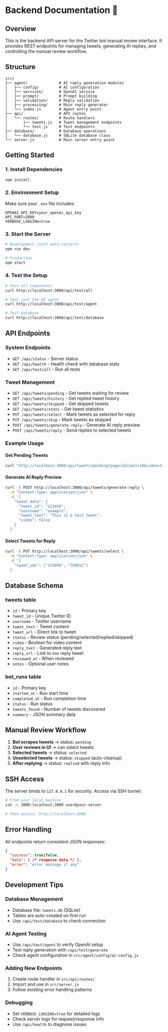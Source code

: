 # Backend Documentation 🚀

## Overview
This is the backend API server for the Twitter bot manual review interface. It provides REST endpoints for managing tweets, generating AI replies, and controlling the manual review workflow.

## Structure
```
src/
├── agent/              # AI reply generation modules
│   ├── config/         # AI configuration
│   ├── services/       # OpenAI service
│   ├── prompt/         # Prompt building
│   ├── validation/     # Reply validation
│   ├── processing/     # Main reply generator
│   └── index.js        # Agent entry point
├── api/                # API routes
│   └── routes/         # Route handlers
│       ├── tweets.js   # Tweet management endpoints
│       └── test.js     # Test endpoints
├── database/           # Database operations
│   └── database.js     # SQLite database class
└── server.js           # Main server entry point
```

## Getting Started

### 1. Install Dependencies
```bash
npm install
```

### 2. Environment Setup
Make sure your `.env` file includes:
```env
OPENAI_API_KEY=your_openai_api_key
API_PORT=3000
VERBOSE_LOGGING=true
```

### 3. Start the Server
```bash
# Development (with auto-restart)
npm run dev

# Production
npm start
```

### 4. Test the Setup
```bash
# Test all components
curl http://localhost:3000/api/test/all

# Test just the AI agent
curl http://localhost:3000/api/test/agent

# Test database
curl http://localhost:3000/api/test/database
```

## API Endpoints

### System Endpoints
- `GET /api/status` - Server status
- `GET /api/health` - Health check with database stats
- `GET /api/test/all` - Run all tests

### Tweet Management
- `GET /api/tweets/pending` - Get tweets waiting for review
- `GET /api/tweets/history` - Get replied tweet history  
- `GET /api/tweets/skipped` - Get skipped tweets
- `GET /api/tweets/stats` - Get tweet statistics
- `PUT /api/tweets/select` - Mark tweets as selected for reply
- `PUT /api/tweets/skip` - Mark tweets as skipped
- `POST /api/tweets/generate-reply` - Generate AI reply preview
- `POST /api/tweets/reply` - Send replies to selected tweets

### Example Usage

#### Get Pending Tweets
```bash
curl "http://localhost:3000/api/tweets/pending?page=1&limit=10&video=true"
```

#### Generate AI Reply Preview
```bash
curl -X POST http://localhost:3000/api/tweets/generate-reply \
  -H "Content-Type: application/json" \
  -d '{
    "tweet_data": {
      "tweet_id": "123456",
      "username": "example",
      "tweet_text": "This is a test tweet",
      "video": false
    }
  }'
```

#### Select Tweets for Reply
```bash
curl -X PUT http://localhost:3000/api/tweets/select \
  -H "Content-Type: application/json" \
  -d '{
    "tweet_ids": ["123456", "789012"]
  }'
```

## Database Schema

### tweets table
- `id` - Primary key
- `tweet_id` - Unique Twitter ID
- `username` - Twitter username
- `tweet_text` - Tweet content
- `tweet_url` - Direct link to tweet
- `status` - Review status (pending/selected/replied/skipped)
- `video` - Boolean for video content
- `reply_text` - Generated reply text
- `reply_url` - Link to our reply tweet
- `reviewed_at` - When reviewed
- `notes` - Optional user notes

### bot_runs table
- `id` - Primary key
- `started_at` - Run start time
- `completed_at` - Run completion time
- `status` - Run status
- `tweets_found` - Number of tweets discovered
- `summary` - JSON summary data

## Manual Review Workflow

1. **Bot scrapes tweets** → status: `pending`
2. **User reviews in UI** → can select tweets
3. **Selected tweets** → status: `selected`
4. **Unselected tweets** → status: `skipped` (auto-cleanup)
5. **After replying** → status: `replied` with reply info

## SSH Access
The server binds to `127.0.0.1` for security. Access via SSH tunnel:

```bash
# From your local machine
ssh -L 3000:localhost:3000 user@your-server

# Then access: http://localhost:3000
```

## Error Handling
All endpoints return consistent JSON responses:
```json
{
  "success": true|false,
  "data": { /* response data */ },
  "error": "error message if any"
}
```

## Development Tips

### Database Management
- Database file: `tweets.db` (SQLite)
- Tables are auto-created on first run
- Use `/api/test/database` to check connection

### AI Agent Testing
- Use `/api/test/agent` to verify OpenAI setup
- Test reply generation with `/api/test/generate`
- Check agent configuration in `src/agent/config/ai-config.js`

### Adding New Endpoints
1. Create route handler in `src/api/routes/`
2. Import and use in `src/server.js`
3. Follow existing error handling patterns

### Debugging
- Set `VERBOSE_LOGGING=true` for detailed logs
- Check server logs for request/response info
- Use `/api/health` to diagnose issues 